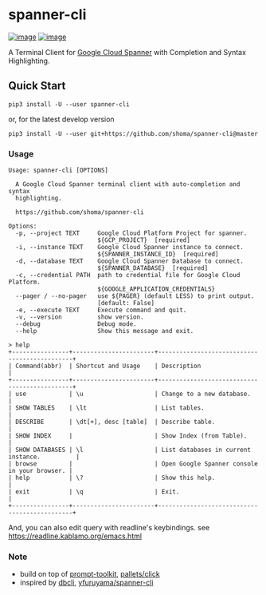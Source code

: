 # spanner-cli
[![image](https://img.shields.io/pypi/v/spanner-cli.svg)](https://python.org/pypi/spanner-cli)
[![image](https://img.shields.io/pypi/l/spanner-cli.svg)](https://python.org/pypi/spanner-cli)

A Terminal Client for [Google Cloud Spanner](https://cloud.google.com/spanner/) with Completion and Syntax Highlighting.

Quick Start
-----------
```
pip3 install -U --user spanner-cli
```
or, for the latest develop version
```
pip3 install -U --user git+https://github.com/shoma/spanner-cli@master
```

### Usage
```
Usage: spanner-cli [OPTIONS]

  A Google Cloud Spanner terminal client with auto-completion and syntax
  highlighting.

  https://github.com/shoma/spanner-cli

Options:
  -p, --project TEXT     Google Cloud Platform Project for spanner.
                         ${GCP_PROJECT}  [required]
  -i, --instance TEXT    Google Cloud Spanner instance to connect.
                         ${SPANNER_INSTANCE_ID}  [required]
  -d, --database TEXT    Google Cloud Spanner Database to connect.
                         ${SPANNER_DATABASE}  [required]
  -c, --credential PATH  path to credential file for Google Cloud Platform.
                         ${GOOGLE_APPLICATION_CREDENTIALS}
  --pager / --no-pager   use ${PAGER} (default LESS) to print output.
                         [default: False]
  -e, --execute TEXT     Execute command and quit.
  -v, --version          show version.
  --debug                Debug mode.
  --help                 Show this message and exit.
```

```
> help
+----------------+-----------------------+----------------------------------------------+
| Command(abbr)  | Shortcut and Usage    | Description                                  |
+----------------+-----------------------+----------------------------------------------+
| use            | \u                    | Change to a new database.                    |
| SHOW TABLES    | \lt                   | List tables.                                 |
| DESCRIBE       | \dt[+], desc [table]  | Describe table.                              |
| SHOW INDEX     |                       | Show Index (from Table).                     |
| SHOW DATABASES | \l                    | List databases in current instance.          |
| browse         |                       | Open Google Spanner console in your browser. |
| help           | \?                    | Show this help.                              |
| exit           | \q                    | Exit.                                        |
+----------------+-----------------------+----------------------------------------------+
```
And, you can also edit query with readline's keybindings.
see https://readline.kablamo.org/emacs.html

### Note
- build on top of [prompt\-toolkit](https://github.com/prompt-toolkit/python-prompt-toolkit), [pallets/click](https://github.com/pallets/click)
- inspired by [dbcli](https://github.com/dbcli), [yfuruyama/spanner\-cli](https://github.com/yfuruyama/spanner-cli)
